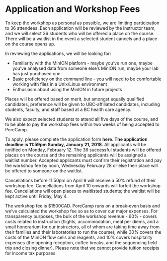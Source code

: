 # Application and Workshop Fees

To keep the workshop as personal as possible, we are limiting participation to 36 attendees. Each application will be reviewed by the instructor team, and we will select 36 students who will be offered a place on the course. There will be a waitlist in the event a selected student cancels and a place on the course opens up.

In reviewing the applications, we will be looking for:
  * Familiarity with the MinION platform - maybe you’ve run one, maybe you’ve analysed data from someone else’s MinION run, maybe your lab has just purchased one
  * Basic proficiency on the command line - you will need to be comfortable working with files in a Unix/Linux environment
  * Enthusiasm about using the MinION in future projects

Places will be offered based on merit, but amongst equally qualified candidates, preference will be given to UBC-affiliated candidates, including students, faculty, and staff based at a BC health care agency.

We also expect selected students to attend all five days of the course, and to be able to pay the workshop fees within two weeks of being accepted to PoreCamp.

To apply, please complete the application form **here**. **The application deadline is 11:59pm Sunday, January 21, 2018.** All applicants will be notified on Monday, February 12. The 36 successful students will be offered places on the course and the remaining applicants will be assigned a waitlist number. Accepted applicants must confirm their registration and pay the workshop fee by noon, Wednesday February 28 or else their place will be offered to someone on the waitlist.

Cancellations before 11:50pm on April 9 will receive a 50% refund of their workshop fee. Cancellations from April 10 onwards will forfeit the workshop fee. Cancellations will open places to waitlisted students; the waitlist will be kept active until Friday, May 4.

The workshop fee is $1500CAD. PoreCamp runs on a break-even basis and we’ve calculated the workshop fee so as to cover our major expenses. For transparency purposes, the bulk of the workshop revenue - 60% - covers costs related to instruction (flights, accommodation, meal per diems, and a small honorarium for our instructors, all of whom are taking time away from their families and their laboratories to run the course), while 30% covers the costs of the MinION flow cells and reagents, and 10% covers hospitality expenses (the opening reception, coffee breaks, and the sequencing field trip and closing dinner). Please note that we cannot provide tuition receipts for income tax purposes. 
